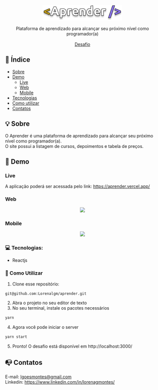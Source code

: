<br />
<p align="center">
    <img src="./src/pages/assets/logo.png" alt="Logo">

  <p align="center">    
     Plataforma de aprendizado para alcançar seu próximo nível como programador(a)
       <br />
    <br />
     <a href="https://gitlab.com/daniel259/cosmo-test/">Desafio</a> 
  </p> 

## :checkered_flag: Índice

* [Sobre](#bulb-sobre)
* [Demo](#iphone-demo)
  * [Live](#live)
  * [Web](#web)
  * [Mobile](#mobile)
* [Tecnologias](#computer-tecnologias)
* [Como utilizar](#wrench-como-utilizar)
* [Contatos](#mailbox_with_no_mail-contatos)

## :bulb: Sobre
O Aprender é uma plataforma de aprendizado para alcançar seu próximo nível como programador(a).<br> 
O site possui a listagem de cursos, depoimentos e tabela de preços.


## :iphone: Demo

### Live

A aplicação poderá ser acessada pelo link: https://aprender.vercel.app/

### Web
<p align="center">
<img src="https://i.ibb.co/xMr1Cm0/aprenderdesktop.gif">
</p>


### Mobile
<p align="center">
<img src="https://i.ibb.co/VTBKgQJ/aprendermobile.gif">
</p>

### :computer: Tecnologias:
- Reactjs

### :wrench: Como Utilizar

1. Clone esse repositório:
```sh 
git@github.com:Lorenalgm/aprender.git
```
2. Abra o projeto no seu editor de texto
3. No seu terminal, instale os pacotes necessários
```sh 
yarn 
``` 
4. Agora você pode iniciar o server
```sh 
yarn start
```
5. Pronto! O desafio está disponível em http://localhost:3000/

## :mailbox_with_no_mail: Contatos
E-mail: lgoesmontes@gmail.com<br>
Linkedin: https://www.linkedin.com/in/lorenagmontes/

   
